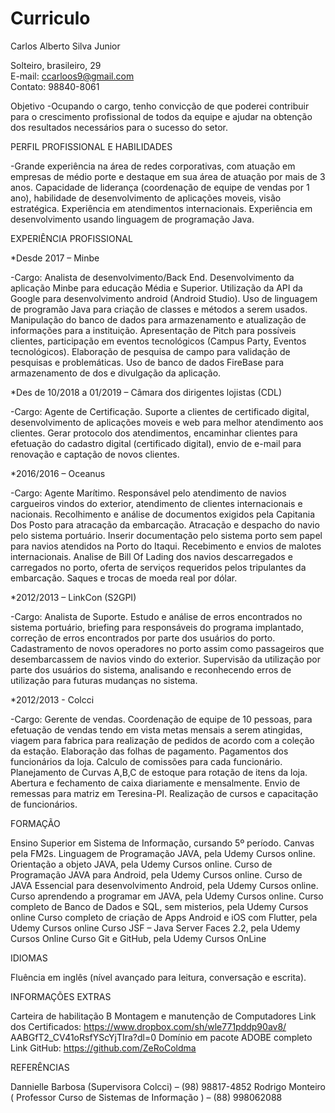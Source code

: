 # Curriculo

Carlos Alberto Silva Junior


Solteiro, brasileiro, 29		
E-mail: ccarloos9@gmail.com		
Contato: 98840-8061
  
  Objetivo
  -Ocupando o cargo, tenho convicção de que poderei contribuir para o crescimento profissional de todos da equipe e ajudar na obtenção dos resultados necessários para o sucesso do setor.
  
  PERFIL PROFISSIONAL E HABILIDADES
  
   -Grande experiência na área de redes corporativas, com atuação em empresas de médio porte e destaque em sua área de atuação por mais de 3 anos. Capacidade de liderança (coordenação de equipe de vendas por 1 ano), habilidade de desenvolvimento de aplicações moveis, visão estratégica. Experiência em atendimentos internacionais. Experiência em desenvolvimento usando linguagem de programação Java.

  EXPERIÊNCIA PROFISSIONAL

  *Desde 2017 – Minbe
  
   -Cargo: Analista de desenvolvimento/Back End. Desenvolvimento da aplicação Minbe para educação Média e Superior. Utilização da API da Google para desenvolvimento android (Android Studio). Uso de linguagem de programão Java para criação de classes e métodos a serem usados. Manipulação do banco de dados para armazenamento e atualização de informações para a instituição. Apresentação de Pitch para possíveis clientes, participação em eventos tecnológicos (Campus Party, Eventos tecnológicos). Elaboração de pesquisa de campo para validação de pesquisas e problemáticas. Uso de banco de dados FireBase para armazenamento de dos e divulgação da aplicação. 
        
  *Des de 10/2018 a 01/2019 – Câmara dos dirigentes lojistas (CDL)
  
   -Cargo: Agente de Certificação. Suporte a clientes de certificado digital, desenvolvimento de aplicações moveis e web para melhor atendimento aos clientes. Gerar protocolo dos atendimentos, encaminhar clientes para efetuação do cadastro digital (certificado digital), envio de e-mail para renovação e captação de novos clientes.

  *2016/2016 – Oceanus
  
   -Cargo: Agente Marítimo. Responsável pelo atendimento de navios cargueiros vindos do exterior, atendimento de clientes internacionais e nacionais. Recolhimento e análise de documentos exigidos pela Capitania Dos Posto para atracação da embarcação. Atracação e despacho do navio pelo sistema portuário. Inserir documentação pelo sistema porto sem papel para navios atendidos na Porto do Itaqui. Recebimento e envios de malotes internacionais. Analise de Bill Of Lading dos navios descarregados e carregados no porto, oferta de serviços requeridos pelos tripulantes da embarcação. Saques e trocas de moeda real por dólar. 
    
  *2012/2013 – LinkCon (S2GPI) 
  
   -Cargo: Analista de Suporte. Estudo e análise de erros encontrados no sistema portuário, briefing para responsáveis do programa implantado, correção de erros encontrados por parte dos usuários do porto. Cadastramento de novos operadores no porto assim como passageiros que desembarcassem de navios vindo do exterior. Supervisão da utilização por parte dos usuários do sistema, analisando e reconhecendo erros de utilização para futuras mudanças no sistema.
    
  *2012/2013 - Colcci 
  
   -Cargo: Gerente de vendas. Coordenação de equipe de 10 pessoas, para efetuação de vendas tendo em vista metas mensais a serem atingidas, viagem para fabrica para realização de pedidos de acordo com a coleção da estação. Elaboração das folhas de pagamento. Pagamentos dos funcionários da loja. Calculo de comissões para cada funcionário. Planejamento de Curvas A,B,C de estoque para rotação de itens da loja. Abertura e fechamento de caixa diariamente e mensalmente. Envio de remessas para matriz em Teresina-PI. Realização de cursos e capacitação de funcionários.


 FORMAÇÃO
 
   Ensino Superior em Sistema de Informação, cursando 5º período.
   Canvas pela FM2s.
   Linguagem de Programação JAVA, pela Udemy Cursos online.
   Orientação a objeto JAVA, pela Udemy Cursos online.
   Curso de Programação JAVA para Android, pela Udemy Cursos online.
   Curso de JAVA Essencial para desenvolvimento Android, pela Udemy Cursos online.
   Curso aprendendo a programar em JAVA, pela Udemy Cursos online.
   Curso completo de Banco de Dados e SQL, sem misterios, pela Udemy Cursos online
   Curso completo de criação de Apps Android e iOS com Flutter, pela Udemy Cursos online
   Curso JSF – Java Server Faces 2.2, pela Udemy Cursos Online
   Curso Git e GitHub, pela Udemy Cursos OnLine
    
  IDIOMAS
  
  Fluência em inglês (nível avançado para leitura, conversação e escrita). 
    
  INFORMAÇÕES EXTRAS
  
  Carteira de habilitação B
  Montagem e manutenção de Computadores
  Link dos Certificados: https://www.dropbox.com/sh/wle771pddp90av8/ AABGfT2_CV41oRsfYScYjTIra?dl=0
  Domínio em pacote ADOBE completo
  Link GitHub: https://github.com/ZeRoColdma	

  REFERÊNCIAS
  
  Dannielle Barbosa (Supervisora Colcci) – (98) 98817-4852 
  Rodrigo Monteiro ( Professor Curso de Sistemas de Informação ) – (88) 998062088
